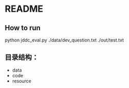 # README

## How to run
python jddc_eval.py ./data/dev_question.txt ./out/test.txt

## 目录结构：
- data
- code
- resource
